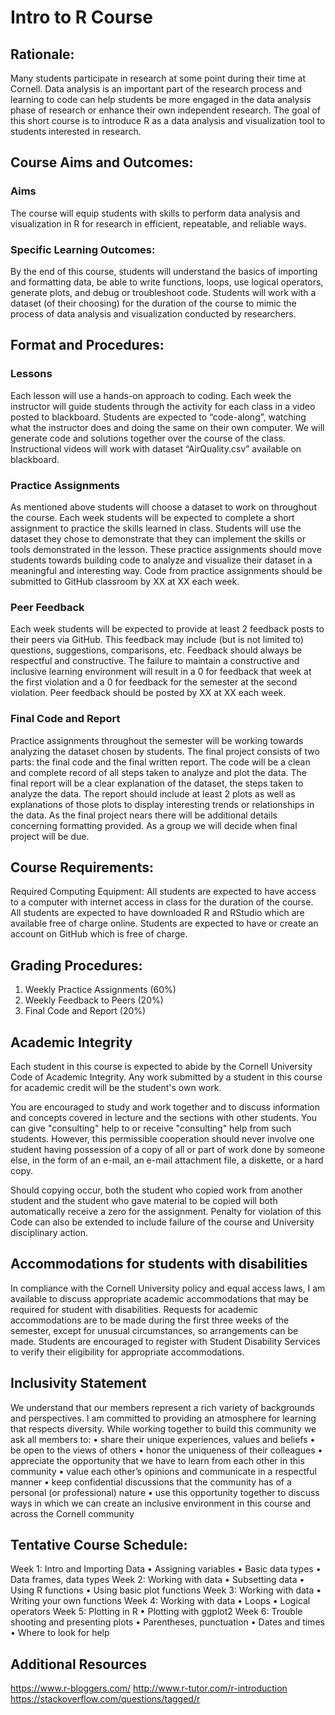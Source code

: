 # Intro to R Course

## Rationale:  
Many students participate in research at some point during their time at Cornell. Data analysis is an important part of the research process and learning to code can help students be more engaged in the data analysis phase of research or enhance their own independent research. The goal of this short course is to introduce R as a data analysis and visualization tool to students interested in research.

## Course Aims and Outcomes:  
### Aims
The course will equip students with skills to perform data analysis and visualization in R for research in efficient, repeatable, and reliable ways. 
### Specific Learning Outcomes:
By the end of this course, students will understand the basics of importing and formatting data, be able to write functions, loops, use logical operators, generate plots, and debug or troubleshoot code. Students will work with a dataset (of their choosing) for the duration of the course to mimic the process of data analysis and visualization conducted by researchers. 

## Format and Procedures:  
### Lessons
Each lesson will use a hands-on approach to coding. Each week the instructor will guide students through the activity for each class in a video posted to blackboard. Students are expected to “code-along”, watching what the instructor does and doing the same on their own computer.  We will generate code and solutions together over the course of the class. Instructional videos will work with dataset “AirQuality.csv” available on blackboard.  
### Practice Assignments
As mentioned above students will choose a dataset to work on throughout the course. Each week students will be expected to complete a short assignment to practice the skills learned in class. Students will use the dataset they chose to demonstrate that they can implement the skills or tools demonstrated in the lesson. These practice assignments should move students towards building code to analyze and visualize their dataset in a meaningful and interesting way. Code from practice assignments should be submitted to GitHub classroom by XX at XX each week. 
### Peer Feedback 
Each week students will be expected to provide at least 2 feedback posts to their peers via GitHub. This feedback may include (but is not limited to) questions, suggestions, comparisons, etc. Feedback should always be respectful and constructive. The failure to maintain a constructive and inclusive learning environment will result in a 0 for feedback that week at the first violation and a 0 for feedback for the semester at the second violation. Peer feedback should be posted by XX at XX each week. 
### Final Code and Report
Practice assignments throughout the semester will be working towards analyzing the dataset chosen by students. The final project consists of two parts: the final code and the final written report. The code will be a clean and complete record of all steps taken to analyze and plot the data. The final report will be a clear explanation of the dataset, the steps taken to analyze the data. The report should include at least 2 plots as well as explanations of those plots to display interesting trends or relationships in the data. As the final project nears there will be additional details concerning formatting provided. As a group we will decide when final project will be due. 

## Course Requirements:  
Required Computing Equipment:
All students are expected to have access to a computer with internet access in class for the duration of the course. All students are expected to have downloaded R and RStudio which are available free of charge online. Students are expected to have or create an account on GitHub which is free of charge.

## Grading Procedures: 
1.	Weekly Practice Assignments (60%)
2.	Weekly Feedback to Peers (20%)
3.	Final Code and Report (20%)

## Academic Integrity
Each student in this course is expected to abide by the Cornell University Code of Academic Integrity.  Any work submitted by a student in this course for academic credit will be the student's own work. 

You are encouraged to study and work together and to discuss information and concepts covered in lecture and the sections with other students. You can give "consulting" help to or receive "consulting" help from such students. However, this permissible cooperation should never involve one student having possession of a copy of all or part of work done by someone else, in the form of an e-mail, an e-mail attachment file, a diskette, or a hard copy. 

Should copying occur, both the student who copied work from another student and the student who gave material to be copied will both automatically receive a zero for the assignment. Penalty for violation of this Code can also be extended to include failure of the course and University disciplinary action. 

## Accommodations for students with disabilities
In compliance with the Cornell University policy and equal access laws, I am available to discuss appropriate academic accommodations that may be required for student with disabilities. Requests for academic accommodations are to be made during the first three weeks of the semester, except for unusual circumstances, so arrangements can be made. Students are encouraged to register with Student Disability Services to verify their eligibility for appropriate accommodations.

## Inclusivity Statement
We understand that our members represent a rich variety of backgrounds and perspectives. I am committed to providing an atmosphere for learning that respects diversity. While working together to build this community we ask all members to:
•	share their unique experiences, values and beliefs
•	be open to the views of others 
•	honor the uniqueness of their colleagues
•	appreciate the opportunity that we have to learn from each other in this community
•	value each other’s opinions and communicate in a respectful manner
•	keep confidential discussions that the community has of a personal (or professional) nature 
•	use this opportunity together to discuss ways in which we can create an inclusive environment in this course and across the Cornell community 



## Tentative Course Schedule:
Week 1: Intro and Importing Data
•	Assigning variables 
•	Basic data types
•	Data frames, data types
Week 2: Working with data
•	Subsetting data
•	Using R functions
•	Using basic plot functions
Week 3: Working with data
•	Writing your own functions
Week 4: Working with data
•	Loops
•	Logical operators
Week 5: Plotting in R
•	Plotting with ggplot2
Week 6: Trouble shooting and presenting plots
•	Parentheses, punctuation
•	Dates and times
•	Where to look for help


## Additional Resources
https://www.r-bloggers.com/
http://www.r-tutor.com/r-introduction
https://stackoverflow.com/questions/tagged/r
 
